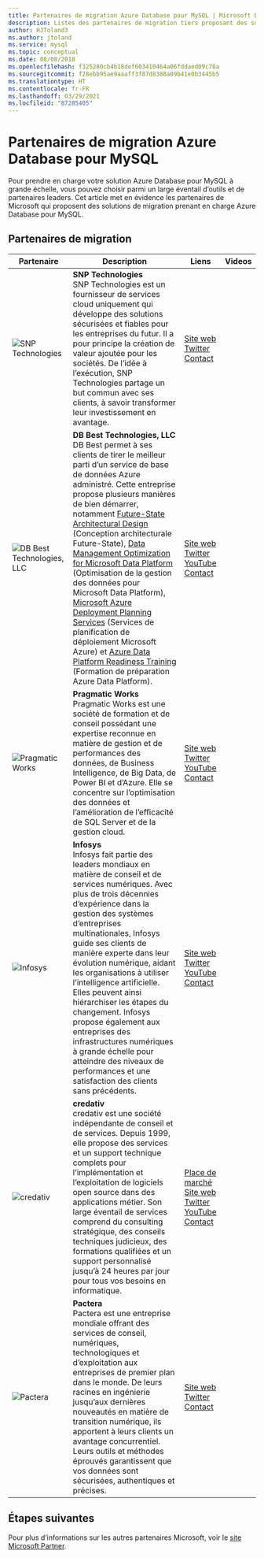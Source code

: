 ```yaml
---
title: Partenaires de migration Azure Database pour MySQL | Microsoft Docs
description: Listes des partenaires de migration tiers proposant des solutions prenant en charge Azure Database pour MySQL.
author: HJToland3
ms.author: jtoland
ms.service: mysql
ms.topic: conceptual
ms.date: 08/08/2018
ms.openlocfilehash: f325280cb4b18def603410464a06fddaed09c78a
ms.sourcegitcommit: f28ebb95ae9aaaff3f87d8388a09b41e0b3445b5
ms.translationtype: HT
ms.contentlocale: fr-FR
ms.lasthandoff: 03/29/2021
ms.locfileid: "87285405"
---
```

# <a name="azure-database-for-mysql-migration-partners"></a>Partenaires de migration Azure Database pour MySQL
Pour prendre en charge votre solution Azure Database pour MySQL à grande échelle, vous pouvez choisir parmi un large éventail d’outils et de partenaires leaders. Cet article met en évidence les partenaires de Microsoft qui proposent des solutions de migration prenant en charge Azure Database pour MySQL.

## <a name="migration-partners"></a>Partenaires de migration
| Partenaire | Description | Liens | Videos |
| --- | --- | --- | --- |
| ![SNP Technologies][1] |**SNP Technologies**<br>SNP Technologies est un fournisseur de services cloud uniquement qui développe des solutions sécurisées et fiables pour les entreprises du futur. Il a pour principe la création de valeur ajoutée pour les sociétés. De l’idée à l’exécution, SNP Technologies partage un but commun avec ses clients, à savoir transformer leur investissement en avantage.|[Site web][snp_website]<br>[Twitter][snp_twitter]<br>[Contact][snp_contact] | |
| ![DB Best Technologies, LLC][2] |**DB Best Technologies, LLC**<br>DB Best permet à ses clients de tirer le meilleur parti d’un service de base de données Azure administré. Cette entreprise propose plusieurs manières de bien démarrer, notamment [Future-State Architectural Design](https://na01.safelinks.protection.outlook.com/?url=https%3A%2F%2Fwww.dbbest.com%2Fservices%2Ffuture-state-architectural-design%2F&data=02%7C01%7Cjtoland%40microsoft.com%7C7311aa2024894a80eff208d5cfd45696%7C72f988bf86f141af91ab2d7cd011db47%7C1%7C0%7C636643433261194557&sdata=SCr3kseFvcU7mI1%2FZt7K2elXAqLY%2FyL6AO944QiWoLg%3D&reserved=0) (Conception architecturale Future-State), [Data Management Optimization for Microsoft Data Platform](https://www.dbbest.com/services/data-management-optimization-for-microsoft-data-platform/) (Optimisation de la gestion des données pour Microsoft Data Platform), [Microsoft Azure Deployment Planning Services](https://www.dbbest.com/services/microsoft-azure-deployment-planning-services) (Services de planification de déploiement Microsoft Azure) et [Azure Data Platform Readiness Training](https://www.dbbest.com/services/azure-data-platform-readiness-training) (Formation de préparation Azure Data Platform).|[Site web][dbbest_website]<br>[Twitter][dbbest_twitter]<br>[YouTube][dbbest_youtube]<br>[Contact][dbbest_contact] | |
| ![Pragmatic Works][3] |**Pragmatic Works**<br>Pragmatic Works est une société de formation et de conseil possédant une expertise reconnue en matière de gestion et de performances des données, de Business Intelligence, de Big Data, de Power BI et d’Azure. Elle se concentre sur l’optimisation des données et l’amélioration de l’efficacité de SQL Server et de la gestion cloud.|[Site web][pragmatic-works_website]<br>[Twitter][pragmatic-works_twitter]<br>[YouTube][pragmatic-works_youtube]<br>[Contact][pragmatic-works_contact] | |
| ![Infosys][4] |**Infosys**<br>Infosys fait partie des leaders mondiaux en matière de conseil et de services numériques. Avec plus de trois décennies d’expérience dans la gestion des systèmes d’entreprises multinationales, Infosys guide ses clients de manière experte dans leur évolution numérique, aidant les organisations à utiliser l’intelligence artificielle. Elles peuvent ainsi hiérarchiser les étapes du changement. Infosys propose également aux entreprises des infrastructures numériques à grande échelle pour atteindre des niveaux de performances et une satisfaction des clients sans précédents.|[Site web][infosys_website]<br>[Twitter][infosys_twitter]<br>[YouTube][infosys_youtube]<br>[Contact][infosys_contact] | |
| ![credativ][5] |**credativ**<br>credativ est une société indépendante de conseil et de services. Depuis 1999, elle propose des services et un support technique complets pour l’implémentation et l’exploitation de logiciels open source dans des applications métier. Son large éventail de services comprend du consulting stratégique, des conseils techniques judicieux, des formations qualifiées et un support personnalisé jusqu’à 24 heures par jour pour tous vos besoins en informatique.|[Place de marché][credativ_marketplace]<br>[Site web][credativ_website]<br>[Twitter][credative_twitter]<br>[YouTube][credativ_youtube]<br>[Contact][credativ_contact] | |
| ![Pactera][6] |**Pactera**<br>Pactera est une entreprise mondiale offrant des services de conseil, numériques, technologiques et d’exploitation aux entreprises de premier plan dans le monde. De leurs racines en ingénierie jusqu’aux dernières nouveautés en matière de transition numérique, ils apportent à leurs clients un avantage concurrentiel. Leurs outils et méthodes éprouvés garantissent que vos données sont sécurisées, authentiques et précises.|[Site web][pactera_website]<br>[Twitter][pactera_twitter]<br>[Contact][pactera_contact] | |

## <a name="next-steps"></a>Étapes suivantes
Pour plus d’informations sur les autres partenaires Microsoft, voir le [site Microsoft Partner](https://partner.microsoft.com/).

<!--Image references-->
[1]: ./media/partner-migration-mysql/SNP_Logo.png
[2]: ./media/partner-migration-mysql/DB_Best_logo.png
[3]: ./media/partner-migration-mysql/PW-logo-text-CMYK1000.png
[4]: ./media/partner-migration-mysql/InfosysLogo.png
[5]: ./media/partner-migration-mysql/credativ_round_logo2.png
[6]: ./media/partner-migration-mysql/Pactera_logo_small2.png

<!--Website links -->
[snp_website]:https://www.snp.com//
[dbbest_website]:https://www.dbbest.com/technologies/azure-database-service-mysql-postgresql//
[pragmatic-works_website]:https://pragmaticworks.com//
[infosys_website]:https://www.infosys.com/
[credativ_website]:https://www.credativ.com/postgresql-competence-center/microsoft-azure
[pactera_website]:https://en.pactera.com/

<!--Get Started Links-->
<!--Datasheet Links-->
<!--Marketplace Links -->
[credativ_marketplace]:https://azuremarketplace.microsoft.com/de-de/marketplace/apps?search=credativ&page=1

<!--Press links-->

<!--YouTube links-->
[dbbest_youtube]:https://www.youtube.com/user/DBBestTech
[pragmatic-works_youtube]:https://www.youtube.com/user/PragmaticWorks
[infosys_youtube]:https://www.youtube.com/user/Infosys
[credativ_youtube]:https://www.youtube.com/channel/UCnSnr6_TcILUQQvAwlYFc8A

<!--Twitter links-->
[snp_twitter]:https://twitter.com/snptechnologies
[dbbest_twitter]:https://twitter.com/dbbest_tech
[pragmatic-works_twitter]:https://twitter.com/PragmaticWorks
[infosys_twitter]:https://twitter.com/infosys
[credative_twitter]:https://twitter.com/credativ
[pactera_twitter]:https://twitter.com/Pactera?s=17

<!--Contact links-->
[snp_contact]:mailto:sachin@snp.com
[dbbest_contact]:mailto:dmitry@dbbest.com
[pragmatic-works_contact]:mailto:marketing@pragmaticworks.com
[infosys_contact]:https://www.infosys.com/contact/
[credativ_contact]:mailto:info@credativ.com
[pactera_contact]:mailto:shushi.gaur@pactera.com

